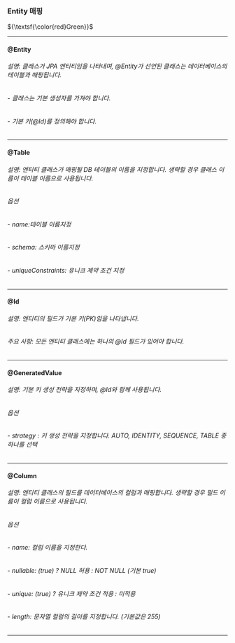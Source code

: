 ### Entity 매핑
${\textsf{\color{red}Green}}$
- ------------------------------------------------------------------------------------------------------------------------------------------------
#### @Entity
###### 설명: 클래스가 JPA 엔티티임을 나타내며, @Entity가 선언된 클래스는 데이터베이스의 테이블과 매핑됩니다.
###### - 클래스는 기본 생성자를 가져야 합니다.
###### - 기본 키(@Id)를 정의해야 합니다.
- ------------------------------------------------------------------------------------------------------------------------------------------------
#### @Table
###### 설명: 엔티티 클래스가 매핑될 DB 테이블의 이름을 지정합니다. 생략할 경우 클래스 이름이 테이블 이름으로 사용됩니다.
###### 옵션
###### - name:테이블 이름지정
###### - schema: 스키마 이름지정
###### - uniqueConstraints: 유니크 제약 조건 지정
------------------------------------------------------------------------------------------------------------------------------------------------
#### @Id
###### 설명: 엔티티의 필드가 기본 키(PK)임을 나타냅니다.
###### 주요 사항: 모든 엔티티 클래스에는 하나의 @Id 필드가 있어야 합니다.
------------------------------------------------------------------------------------------------------------------------------------------------
#### @GeneratedValue
###### 설명: 기본 키 생성 전략을 지정하며, @Id와 함께 사용됩니다.
###### 옵션
###### - strategy : 키 생성 전략을 지정합니다. AUTO, IDENTITY, SEQUENCE, TABLE 중 하나를 선택
------------------------------------------------------------------------------------------------------------------------------------------------
#### @Column
###### 설명: 엔티티 클래스의 필드를 데이터베이스의 컬럼과 매핑합니다. 생략할 경우 필드 이름이 컬럼 이름으로 사용됩니다.
###### 옵션
###### - name: 컬럼 이름을 지정한다.
###### - nullable: (true) ? NULL 허용 : NOT NULL (기본 true)
###### - unique: (true) ? 유니크 제약 조건 적용 : 미적용
###### - length: 문자열 컬럼의 길이를 지정합니다. (기본값은 255)
------------------------------------------------------------------------------------------------------------------------------------------------
